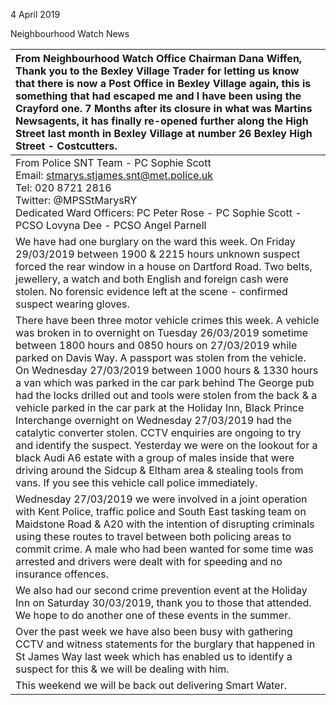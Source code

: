 4 April 2019

Neighbourhood Watch News

| From Neighbourhood Watch Office Chairman Dana Wiffen, <br>Thank you to the Bexley Village Trader for letting us know that there is now a Post Office in Bexley Village again, this is something that had escaped me and I have been using the Crayford one. 7 Months after its closure in what was Martins Newsagents, it has finally re-opened further along the High Street last month in Bexley Village at number 26 Bexley High Street - Costcutters.                                                                                                                                                                                                                                                                                                                                                                                                                 |
| :------------------------------------------------------------------------------------------------------------------------------------------------------------------------------------------------------------------------------------------------------------------------------------------------------------------------------------------------------------------------------------------------------------------------------------------------------------------------------------------------------------------------------------------------------------------------------------------------------------------------------------------------------------------------------------------------------------------------------------------------------------------------------------------------------------------------------------------------------------------------ |
| From Police SNT Team - PC Sophie Scott <br>Email: stmarys.stjames.snt@met.police.uk <br>Tel: 020 8721 2816 <br>Twitter: @MPSStMarysRY <br>Dedicated Ward Officers: PC Peter Rose - PC Sophie Scott - PCSO Lovyna Dee - PCSO Angel Parnell                                                                                                                                                                                                                                                                                                                                                                                                                                                                                                                                                                                                                                 |
| We have had one burglary on the ward this week. On Friday 29/03/2019 between 1900 & 2215 hours unknown suspect forced the rear window in a house on Dartford Road. Two belts, jewellery, a watch and both English and foreign cash were stolen. No forensic evidence left at the scene - confirmed suspect wearing gloves.                                                                                                                                                                                                                                                                                                                                                                                                                                                                                                                                                |
| There have been three motor vehicle crimes this week. A vehicle was broken in to overnight on Tuesday 26/03/2019 sometime between 1800 hours and 0850 hours on 27/03/2019 while parked on Davis Way. A passport was stolen from the vehicle. On Wednesday 27/03/2019 between 1000 hours & 1330 hours a van which was parked in the car park behind The George pub had the locks drilled out and tools were stolen from the back & a vehicle parked in the car park at the Holiday Inn, Black Prince Interchange overnight on Wednesday 27/03/2019 had the catalytic converter stolen. CCTV enquiries are ongoing to try and identify the suspect. Yesterday we were on the lookout for a black Audi A6 estate with a group of males inside that were driving around the Sidcup & Eltham area & stealing tools from vans. If you see this vehicle call police immediately. |
| Wednesday 27/03/2019 we were involved in a joint operation with Kent Police, traffic police and South East tasking team on Maidstone Road & A20 with the intention of disrupting criminals using these routes to travel between both policing areas to commit crime. A male who had been wanted for some time was arrested and drivers were dealt with for speeding and no insurance offences.                                                                                                                                                                                                                                                                                                                                                                                                                                                                            |
| We also had our second crime prevention event at the Holiday Inn on Saturday 30/03/2019, thank you to those that attended. We hope to do another one of these events in the summer.                                                                                                                                                                                                                                                                                                                                                                                                                                                                                                                                                                                                                                                                                       |
| Over the past week we have also been busy with gathering CCTV and witness statements for the burglary that happened in St James Way last week which has enabled us to identify a suspect for this & we will be dealing with him.                                                                                                                                                                                                                                                                                                                                                                                                                                                                                                                                                                                                                                          |
| This weekend we will be back out delivering Smart Water.                                                                                                                                                                                                                                                                                                                                                                                                                                                                                                                                                                                                                                                                                                                                                                                                                  |

